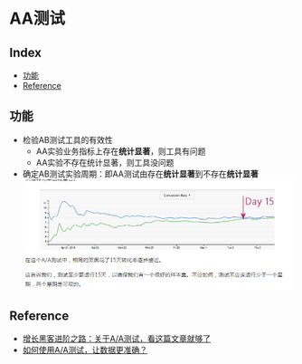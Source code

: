 AA测试
===

Index
---
- [功能](#功能)
- [Reference](#Reference)

## 功能
- 检验AB测试工具的有效性
  - AA实验业务指标上存在**统计显著**，则工具有问题
  - AA实验不存在统计显著，则工具没问题
- 确定AB测试实验周期：即AA测试由存在**统计显著**到不存在**统计显著**
![示例](../图片/AA测试示例.png)

## Reference
- [增长黑客进阶之路：关于A/A测试，看这篇文章就够了
](http://www.woshipm.com/data-analysis/427086.html)
- [如何使用A/A测试，让数据更准确？](http://www.woshipm.com/data-analysis/438269.html) 
